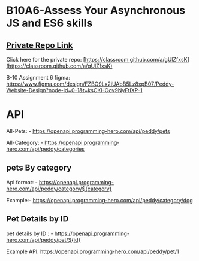 # B10A6-Assess Your Asynchronous JS and ES6 skills


## [ Private Repo Link](https://classroom.github.com/a/gUlZfxsK)

Click here for the private repo: [https://classroom.github.com/a/gUlZfxsK](https://classroom.github.com/a/gUlZfxsK)

B-10  Assignment 6 figma: 
https://www.figma.com/design/FZBO9Lx2iUAbB5Lz8xpB07/Peddy-Website-Design?node-id=0-1&t=ksCKHOov9NyFtIXP-1 


# API

All-Pets: - https://openapi.programming-hero.com/api/peddy/pets

All-Category: - https://openapi.programming-hero.com/api/peddy/categories 


## pets By category
Api format: - https://openapi.programming-hero.com/api/peddy/category/${category} 

Example:- https://openapi.programming-hero.com/api/peddy/category/dog


## Pet Details by ID

pet details by ID : - https://openapi.programming-hero.com/api/peddy/pet/${id}

Example API: https://openapi.programming-hero.com/api/peddy/pet/1 




